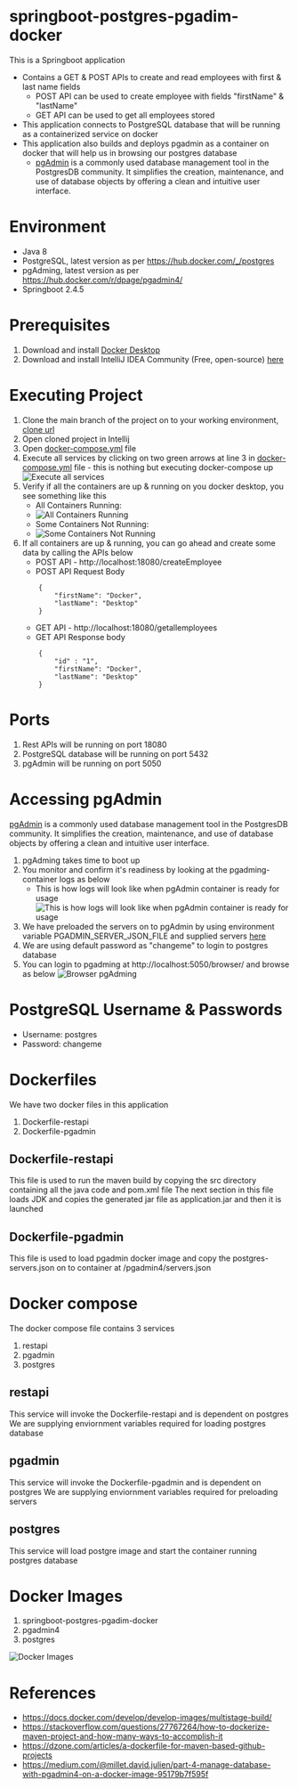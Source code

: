 # springboot-postgres-pgadim-docker
This is a Springboot application 
  * Contains a GET & POST APIs to create and read employees with first & last name fields
      *   POST API can be used to create employee with fields "firstName" & "lastName"
      *   GET API can be used to get all employees stored
  * This application connects to PostgreSQL database that will be running as a containerized service on docker
  * This application also builds and deploys pgadmin as a container on docker that will help us in browsing our postgres database
      * [pgAdmin](https://www.pgadmin.org/) is a commonly used database management tool in the PostgresDB community. It simplifies the creation, maintenance, and use of database objects by offering a clean and intuitive user interface.

# Environment
  * Java 8
  * PostgreSQL, latest version as per https://hub.docker.com/_/postgres
  * pgAdming, latest version as per https://hub.docker.com/r/dpage/pgadmin4/
  * Springboot 2.4.5

# Prerequisites
   1. Download and install [Docker Desktop](https://www.docker.com/products/docker-desktop)
   2. Download and install IntelliJ IDEA Community (Free, open-source) [here](https://www.jetbrains.com/idea/download/)

# Executing Project
   1. Clone the main branch of the project on to your working environment, [clone url](https://github.com/Johny-Ch/springboot-postgres-pgadim-docker.git)
   2. Open cloned project in Intellij
   3. Open [docker-compose.yml](https://github.com/Johny-Ch/springboot-postgres-pgadim-docker/blob/main/docker-compose.yml) file
   4. Execute all services by clicking on two green arrows at line 3 in  [docker-compose.yml](https://github.com/Johny-Ch/springboot-postgres-pgadim-docker/blob/main/docker-compose.yml) file - this is nothing but executing docker-compose up
      ![Execute all services](https://github.com/Johny-Ch/springboot-postgres-pgadim-docker/blob/main/images/docker-compose.yml.png)
   5. Verify if all the containers are up & running on you docker desktop, you see something like this
        * All Containers Running: 
        * ![All Containers Running](https://github.com/Johny-Ch/springboot-postgres-pgadim-docker/blob/main/images/all-containers-running.png)
        * Some Containers Not Running: 
        * ![Some Containers Not Running](https://github.com/Johny-Ch/springboot-postgres-pgadim-docker/blob/main/images/partial-running-containers.png)
   6. If all containers are up & running, you can go ahead and create some data by calling the APIs below
       * POST API - http://localhost:18080/createEmployee
       * POST API Request Body
        ```
            {
                "firstName": "Docker",
                "lastName": "Desktop"
            }
        ```
       * GET API - http://localhost:18080/getallemployees
       * GET API Response body
        ```
            {
                "id" : "1",
                "firstName": "Docker",
                "lastName": "Desktop"
            }
        ```
      
# Ports
  1. Rest APIs will be running on port 18080 
  2. PostgreSQL database will be running on port 5432
  3. pgAdmin will be running on port 5050

# Accessing pgAdmin
[pgAdmin](https://www.pgadmin.org/) is a commonly used database management tool in the PostgresDB community. It simplifies the creation, maintenance, and use of database objects by offering a clean and intuitive user interface.
   1. pgAdming takes time to boot up
   2. You monitor and confirm it's readiness by looking at the pgadming-container logs as below
       * This is how logs will look like when pgAdmin container is ready for usage ![This is how logs will look like when pgAdmin container is ready for usage](https://github.com/Johny-Ch/springboot-postgres-pgadim-docker/blob/main/images/pgadmin-startup-logs.png)
   3. We have preloaded the servers on to pgAdmin by using environment variable PGADMIN_SERVER_JSON_FILE and supplied servers [here](https://github.com/Johny-Ch/springboot-postgres-pgadim-docker/blob/main/src/main/resources/postgres-servers.json)
   4. We are using default password as "changeme" to login to postgres database
   5. You can login to pgadming at http://localhost:5050/browser/ and browse as below
      ![Browser pgAdming](https://github.com/Johny-Ch/springboot-postgres-pgadim-docker/blob/main/images/pgadmin-browser.png)

# PostgreSQL Username & Passwords
  * Username: postgres
  * Password: changeme

# Dockerfiles
We have two docker files in this application
1. Dockerfile-restapi
2. Dockerfile-pgadmin

## Dockerfile-restapi
This file is used to run the maven build by copying the src directory containing all the java code and pom.xml file
The next section in this file loads JDK and copies the generated jar file as application.jar and then it is launched

## Dockerfile-pgadmin
This file is used to load pgadmin docker image and copy the postgres-servers.json on to container at /pgadmin4/servers.json

# Docker compose
The docker compose file contains 3 services
1. restapi
2. pgadmin
3. postgres

## restapi
This service will invoke the Dockerfile-restapi and is dependent on postgres
We are supplying enviornment variables required for loading postgres database

## pgadmin
This service will invoke the Dockerfile-pgadmin and is dependent on postgres
We are supplying enviornment variables required for preloading servers

## postgres
This service will load postgre image and start the container running postgres database

# Docker Images
  1. springboot-postgres-pgadim-docker
  2. pgadmin4   
  3. postgres

  ![Docker Images](https://github.com/Johny-Ch/springboot-postgres-pgadim-docker/blob/main/images/docker-downloaded-images.png)

# References
   * https://docs.docker.com/develop/develop-images/multistage-build/
   * https://stackoverflow.com/questions/27767264/how-to-dockerize-maven-project-and-how-many-ways-to-accomplish-it
   * https://dzone.com/articles/a-dockerfile-for-maven-based-github-projects
   * https://medium.com/@millet.david.julien/part-4-manage-database-with-pgadmin4-on-a-docker-image-95179b7f595f
